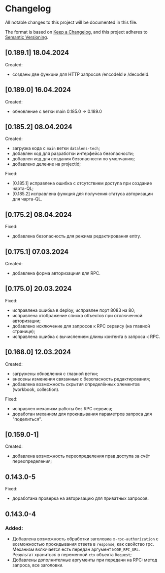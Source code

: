 # Changelog

All notable changes to this project will be documented in this file.

The format is based on [Keep a Changelog](https://keepachangelog.com/en/1.1.0/),
and this project adheres to [Semantic Versioning](https://semver.org/spec/v2.0.0.html).

## [0.189.1] 18.04.2024

Created:

- созданы две функции для HTTP запросов /encodeId и /decodeId.

## [0.189.0] 16.04.2024

Created:

- обновление с ветки main 0.185.0 -> 0.189.0

## [0.185.2] 08.04.2024

Created:

- загрузка кода с `main` ветки `datalens-tech`;
- добавлен код для разработки интерфейса безопасности;
- добавлен код для создания безопасности по умолчанию;
- добавлено деление на projectId;

Fixed:

- [0.185.1] исправлена ошибка с отсутствием доступа при создание чарта-QL;
- [0.185.2] исправлена функция для получения статуса авторизации для чарта-QL.

## [0.175.2] 08.04.2024

Fixed:

- добавлена безопасность для режима редактирования entry.

## [0.175.1] 07.03.2024

Created:

- добавлена форма авторизациия для RPC.

## [0.175.0] 20.03.2024

Fixed:

- исправлена ошибка в deploy, исправлен порт 8083 на 80;
- исправлена отображение списка объектов при отключенной авторизации;
- добавлено исключение для запросов к RPC сервису (на главной странице);
- исправлена ошибка с вычислением длины контента в запроса к RPC.

## [0.168.0] 12.03.2024

Created:

- загружены обновления с главной ветки;
- внесены изменения связанные с безопасность редактирования;
- добавлена возможность скрытия определённых элементов (workbook, collection).

Fixed:

- исправлен механизм работы без RPC сервиса;
- доработан механизм для прокидывания параметров запроса для "поделиться".

## [0.159.0-1] 

Created:

- добавлена возможность переопределения прав доступа за счёт переопределения;

## 0.143.0-5

Fixed:

- доработана проверка на авторизацию для приватных запросов.

## 0.143.0-4

### Added:
- Добавлена возможность обработки заголовка `x-rpc-authorization` с возможностью прокидывания ответа в `response`, как свойство rpc. Механизм включается есть передан аргумент `NODE_RPC_URL`. Результат храниться в переменной `ctx` объекта `Request`;
- Добавлены дополнителные аргументы при передачи на RPC: метод запроса, все заголовки.